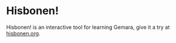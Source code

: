 # Hisbonen! #

Hisbonen! is an interactive tool for learning Gemara, give it a try at [hisbonen.org](http://hisbonen.org).
